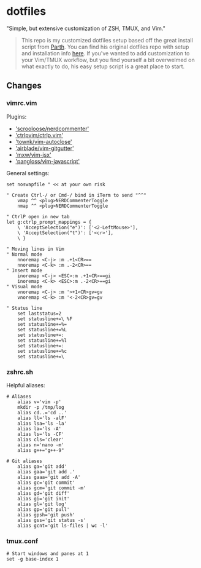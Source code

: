 # dotfiles

"Simple, but extensive customization of ZSH, TMUX, and Vim."

> This repo is my customized dotfiles setup based off the great install script from [Parth](https://github.com/Parth). You can find his original dotfiles repo with setup and installation info [here](https://github.com/Parth/dotfiles). If you've wanted to add customization to your Vim/TMUX workflow, but you find yourself a bit overwelmed on what exactly to do, his easy setup script is a great place to start.

## Changes

### vimrc.vim

Plugins:

- ['scrooloose/nerdcommenter'](https://github.com/preservim/nerdcommenter)
- ['ctrlpvim/ctrlp.vim'](https://github.com/ctrlpvim/ctrlp.vim)
- ['townk/vim-autoclose'](https://github.com/Townk/vim-autoclose)
- ['airblade/vim-gitgutter'](https://github.com/airblade/vim-gitgutter)
- ['mxw/vim-jsx'](https://github.com/mxw/vim-jsx)
- ['pangloss/vim-javascript'](https://github.com/pangloss/vim-javascript)

General settings:

```
set noswapfile " << at your own risk

" Create Ctrl-/ or Cmd-/ bind in iTerm to send "^^"
    vmap ^^ <plug>NERDCommenterToggle
    nmap ^^ <plug>NERDCommenterToggle

" CtrlP open in new tab
let g:ctrlp_prompt_mappings = {
    \ 'AcceptSelection("e")': ['<2-LeftMouse>'],
    \ 'AcceptSelection("t")': ['<cr>'],
    \ }

" Moving lines in Vim
" Normal mode
    nnoremap <C-j> :m .+1<CR>==
    nnoremap <C-k> :m .-2<CR>==
" Insert mode
    inoremap <C-j> <ESC>:m .+1<CR>==gi
    inoremap <C-k> <ESC>:m .-2<CR>==gi
" Visual mode
    vnoremap <C-j> :m '>+1<CR>gv=gv
    vnoremap <C-k> :m '<-2<CR>gv=gv

" Status line
    set laststatus=2
    set statusline+=\ %F
    set statusline+=%=
    set statusline+=%L
    set statusline+=:
    set statusline+=%l
    set statusline+=:
    set statusline+=%c
    set statusline+=\ 
```

### zshrc.sh

Helpful aliases:

```
# Aliases
    alias v='vim -p'
    mkdir -p /tmp/log
    alias cd..='cd ..'
    alias ll='ls -alF'
    alias lsa='ls -la'
    alias la='ls -A'
    alias ls='ls -CF'
    alias cls='clear'
    alias n='nano -m'
    alias g++="g++-9"

# Git aliases
    alias ga='git add'
    alias gaa='git add .'
    alias gaaa='git add -A'
    alias gc='git commit'
    alias gcm='git commit -m'
    alias gd='git diff'
    alias gi='git init'
    alias gl='git log'
    alias gp='git pull'
    alias gpsh='git push'
    alias gss='git status -s'
    alias gcnt='git ls-files | wc -l'
```

### tmux.conf

```
# Start windows and panes at 1
set -g base-index 1
```
